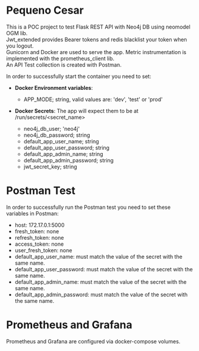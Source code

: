 # Pequeno Cesar
This is a POC project to test Flask REST API with Neo4j DB using neomodel OGM lib.  
Jwt_extended provides Bearer tokens and redis blacklist your token when you logout.  
Gunicorn and Docker are used to serve the app. 
Metric instrumentation is implemented with the prometheus_client lib.  
An API Test collection is created with Postman.   
  
In order to successfully start the container you need to set:
- **Docker Environment variables**:
    - APP_MODE; string, valid values are: 'dev', 'test' or 'prod'

- **Docker Secrets**: The app will expect them to be at /run/secrets/<secret_name>
  - neo4j_db_user; 'neo4j'
  - neo4j_db_password; string
  - default_app_user_name; string
  - default_app_user_password; string
  - default_app_admin_name; string 
  - default_app_admin_password; string
  - jwt_secret_key; string

# Postman Test
In order to successfully run the Postman test you need to set these variables in Postman:
- host: 172.17.0.1:5000
- fresh_token: none
- refresh_token: none
- access_token: none
- user_fresh_token: none
- default_app_user_name: must match the value of the secret with the same name.
- default_app_user_password: must match the value of the secret with the same name.
- default_app_admin_name: must match the value of the secret with the same name.
- default_app_admin_password: must match the value of the secret with the same name.

# Prometheus and Grafana
Prometheus and Grafana are configured via docker-compose volumes.
